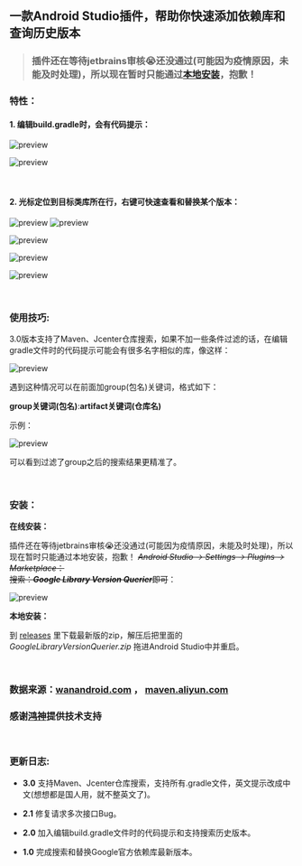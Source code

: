 ## 一款Android Studio插件，帮助你快速添加依赖库和查询历史版本
>### 插件还在等待jetbrains审核😭还没通过(可能因为疫情原因，未能及时处理)，所以现在暂时只能通过[本地安装](https://github.com/wuyr/GoogleLibraryVersionQuerier#安装)，抱歉！
### 特性：
#### 1. 编辑build.gradle时，会有代码提示：

![preview](https://github.com/wuyr/GoogleLibraryVersionQuerier/raw/master/previews/1.gif)

![preview](https://github.com/wuyr/GoogleLibraryVersionQuerier/raw/master/previews/2.gif)

<br/>

#### 2. 光标定位到目标类库所在行，右键可快速查看和替换某个版本：

![preview](https://github.com/wuyr/GoogleLibraryVersionQuerier/raw/master/previews/3.gif) ![preview](https://github.com/wuyr/GoogleLibraryVersionQuerier/raw/master/previews/4.gif)

![preview](https://github.com/wuyr/GoogleLibraryVersionQuerier/raw/master/previews/5.png)

![preview](https://github.com/wuyr/GoogleLibraryVersionQuerier/raw/master/previews/6.png)

![preview](https://github.com/wuyr/GoogleLibraryVersionQuerier/raw/master/previews/7.png)

<br/>

### 使用技巧:
3.0版本支持了Maven、Jcenter仓库搜索，如果不加一些条件过滤的话，在编辑gradle文件时的代码提示可能会有很多名字相似的库，像这样：

![preview](https://github.com/wuyr/GoogleLibraryVersionQuerier/raw/master/previews/9.png)

遇到这种情况可以在前面加group(包名)关键词，格式如下：

**group关键词(包名)**:**artifact关键词(仓库名)**

示例：

![preview](https://github.com/wuyr/GoogleLibraryVersionQuerier/raw/master/previews/10.png)

可以看到过滤了group之后的搜索结果更精准了。

<br/>

### 安装：
**在线安装：**

插件还在等待jetbrains审核😭还没通过(可能因为疫情原因，未能及时处理)，所以现在暂时只能通过本地安装，抱歉！
~~*Android Studio -> Settings -> Plugins -> Marketplace*：<br/>搜索：***Google Library Version Querier***即可~~：

![preview](https://github.com/wuyr/GoogleLibraryVersionQuerier/raw/master/previews/8.png)

**本地安装：**

到 [releases](https://github.com/wuyr/GoogleLibraryVersionQuerier/releases) 里下载最新版的zip，解压后把里面的 *GoogleLibraryVersionQuerier.zip* 拖进Android Studio中并重启。

<br/>

### 数据来源：[wanandroid.com](https://wanandroid.com/maven_pom/index) ， [maven.aliyun.com](https://maven.aliyun.com/mvn/view)
### 感谢[鸿神](https://www.wanandroid.com/)提供技术支持

<br/>

### 更新日志:

 - **3.0** 支持Maven、Jcenter仓库搜索，支持所有.gradle文件，英文提示改成中文(想想都是国人用，就不整英文了)。

 - **2.1** 修复请求多次接口Bug。 

 - **2.0** 加入编辑build.gradle文件时的代码提示和支持搜索历史版本。

 - **1.0** 完成搜索和替换Google官方依赖库最新版本。
     
